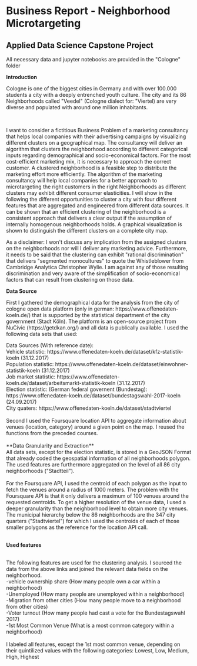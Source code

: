 # Business Report - Neighborhood Microtargeting

## Applied Data Science Capstone Project

<p>All necessary data and jupyter notebooks are provided in the "Cologne" folder </p>

**Introduction** 

<p>Cologne is one of the biggest cities in Germany and with over 100.000 students a city with a deeply entrenched youth culture. The city and its 86 Neighborhoods called "Veedel" (Cologne dialect for: "Viertel) are very diverse and populated with around one million inhabitants. </p>
<br/>
<p>I want to consider a fictitious Business Problem of a marketing consultancy that helps local companies with their advertising campaigns by visualizing different clusters on a geographical map. The consultancy will deliver an algorithm that clusters the neighborhood according to different categorical inputs regarding demographical and socio-economical factors. For the most cost-efficient marketing mix, it is necessary to approach the correct customer. A clustered neighborhood is a feasible step to distribute the marketing effort more efficiently. The algorithm of the marketing consultancy will help local companies for a better approach to microtargeting the right customers in the right Neighborhoods as different clusters may exhibit different consumer elasticities. I will show in the following the different opportunities to cluster a city with four different features that are aggregated and engineered from different data sources. It can be shown that an efficient clustering of the neighborhood is a consistent approach that delivers a clear output if the assumption of internally homogenous neighborhoods holds. A graphical visualization is shown to distinguish the different clusters on a complete city map.
</p>
<p>As a disclaimer: I won't discuss any implication from the assigned clusters on the neighborhoods nor will I deliver any marketing advice. Furthermore, it needs to be said that the clustering can exhibit "rational discrimination" that delivers "segmented monocultures" to quote the Whistleblower from Cambridge Analytica Christopher Wylie. I am against any of those resulting discrimination and very aware of the simplification of socio-economical factors that can result from clustering on those data.
</p>

**Data Source**

<p>First I gathered the demographical data for the analysis from the city of cologne open data platform  (only in german: https://www.offenedaten-koeln.de/) that is supported by the statistical department of the city government (Stadt Köln). The platform is an open-source project from NuCivic (https://getdkan.org/) and all data is publically available. I used the following data sets that used:
</p>
Data Sources (With reference date):
<br/>
Vehicle statistic: https://www.offenedaten-koeln.de/dataset/kfz-statistik-koeln (31.12.2017) <br/>
Population statistic: https://www.offenedaten-koeln.de/dataset/einwohner-statistik-koeln (31.12.2017) <br/>
Job market statistic: https://www.offenedaten-koeln.de/dataset/arbeitsmarkt-statistik-koeln (31.12.2017) <br/>
Election statistic: (German federal governent (Bundestag): https://www.offenedaten-koeln.de/dataset/bundestagswahl-2017-koeln (24.09.2017) <br/>
City quaters: https://www.offenedaten-koeln.de/dataset/stadtviertel <br/>
<br/>
Second I used the Foursquare location API to aggregate information about venues (location, category) around a given point on the map. I reused the functions from the preceded courses.<br/>
<br/>
**Data Granularity and Extraction**
<br/>
All data sets, except for the election statistic, is stored in a GeoJSON Format that already coded the geospatial information of all neighborhoods polygon. The used features are furthermore aggregated on the level of all 86 city neighborhoods ("Stadtteil").<br/>
<br/>
For the Foursquare API, I used the centroid of each polygon as the input to fetch the venues around a radius of 1000 meters. The problem with the Foursquare API is that it only delivers a maximum of 100 venues around the requested centroids. To get a higher resolution of the venue data, I used a deeper granularity than the neighborhood level to obtain more city venues. The municipal hierarchy below the 86 neighborhoods are the 347 city quarters ("Stadtviertel") for which I used the centroids of each of those smaller polygons as the reference for the location API call.<br/>
<br/>

**Used features**

<br/>
The following features are used for the clustering analysis. I sourced the data from the above links and joined the relevant data fields on the neighborhood.
<br/>
-vehicle ownership share (How many people own a car within a neighborhood)<br/>
-Unemployed (How many people are unemployed within a neighborhood)<br/>
-Migration from other cities (How many people move to a neighborhood from other cities)<br/>
-Voter turnout (How many people had cast a vote for the Bundestagswahl 2017)<br/>
-1st Most Common Venue (What is a most common category within a neighborhood)<br/>
<br/>
I labeled all features, except the 1st most common venue, depending on their quintilized values with the following categories: Lowest, Low, Medium, High, Highest

